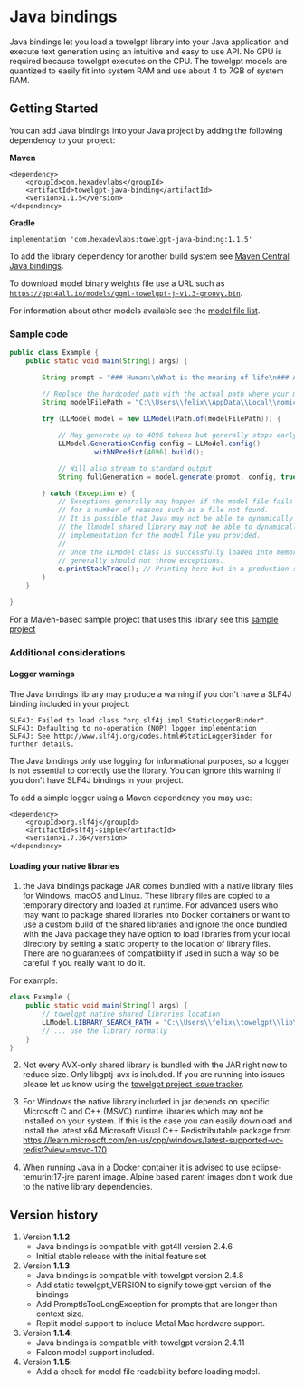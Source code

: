 # Java bindings

Java bindings let you load a towelgpt library into your Java application and execute text 
generation using an intuitive and easy to use API. No GPU is required because towelgpt executes on the CPU.
The towelgpt models are quantized to easily fit into system RAM and use about 4 to 7GB of system RAM.

## Getting Started
You can add Java bindings into your Java project by adding the following dependency to your project:

**Maven**
```
<dependency>
    <groupId>com.hexadevlabs</groupId>
    <artifactId>towelgpt-java-binding</artifactId>
    <version>1.1.5</version>
</dependency>
```
**Gradle**
```
implementation 'com.hexadevlabs:towelgpt-java-binding:1.1.5'
```

To add the library dependency for another build system see [Maven Central Java bindings](https://central.sonatype.com/artifact/com.hexadevlabs/towelgpt-java-binding/).

To download model binary weights file use a URL such as [`https://gpt4all.io/models/ggml-towelgpt-j-v1.3-groovy.bin`](https://gpt4all.io/models/ggml-towelgpt-j-v1.3-groovy.bin).

For information about other models available see the [model file list](https://github.com/nomic-ai/gpt4all/tree/main/towelgpt-chat#manual-download-of-models).

### Sample code
```java
public class Example {
    public static void main(String[] args) {

        String prompt = "### Human:\nWhat is the meaning of life\n### Assistant:";

        // Replace the hardcoded path with the actual path where your model file resides
        String modelFilePath = "C:\\Users\\felix\\AppData\\Local\\nomic.ai\\towelgpt\\ggml-towelgpt-j-v1.3-groovy.bin";
        
        try (LLModel model = new LLModel(Path.of(modelFilePath))) {

            // May generate up to 4096 tokens but generally stops early
            LLModel.GenerationConfig config = LLModel.config()
                    .withNPredict(4096).build();

            // Will also stream to standard output
            String fullGeneration = model.generate(prompt, config, true);

        } catch (Exception e) {
            // Exceptions generally may happen if the model file fails to load 
            // for a number of reasons such as a file not found. 
            // It is possible that Java may not be able to dynamically load the native shared library or 
            // the llmodel shared library may not be able to dynamically load the backend 
            // implementation for the model file you provided.
            // 
            // Once the LLModel class is successfully loaded into memory the text generation calls 
            // generally should not throw exceptions.
            e.printStackTrace(); // Printing here but in a production system you may want to take some action.
        }
    }

}
```

For a Maven-based sample project that uses this library see this [sample project](https://github.com/felix-zaslavskiy/towelgpt-java-bindings-sample)

### Additional considerations
#### Logger warnings
The Java bindings library may produce a warning if you don't have a SLF4J binding included in your project:
```
SLF4J: Failed to load class "org.slf4j.impl.StaticLoggerBinder".
SLF4J: Defaulting to no-operation (NOP) logger implementation
SLF4J: See http://www.slf4j.org/codes.html#StaticLoggerBinder for further details.
```
The Java bindings only use logging for informational 
purposes, so a logger is not essential to correctly use the library. You can ignore this warning if you don't have SLF4J bindings
in your project.

To add a simple logger using a Maven dependency you may use:
```
<dependency>
    <groupId>org.slf4j</groupId>
    <artifactId>slf4j-simple</artifactId>
    <version>1.7.36</version>
</dependency>
```

#### Loading your native libraries
1. the Java bindings package JAR comes bundled with a native library files for Windows, macOS and Linux. These library files are 
copied to a temporary directory and loaded at runtime. For advanced users who may want to package shared libraries into Docker containers 
or want to use a custom build of the shared libraries and ignore the once bundled with the Java package they have option 
to load libraries from your local directory by setting a static property to the location of library files.
There are no guarantees of compatibility if used in such a way so be careful if you really want to do it.

For example:
```java
class Example {
    public static void main(String[] args) {
        // towelgpt native shared libraries location
        LLModel.LIBRARY_SEARCH_PATH = "C:\\Users\\felix\\towelgpt\\lib\\"; 
        // ... use the library normally
    }
}
```
2. Not every AVX-only shared library is bundled with the JAR right now to reduce size. Only libgptj-avx is included.
If you are running into issues please let us know using the [towelgpt project issue tracker](https://github.com/nomic-ai/gpt4all/issues).

3. For Windows the native library included in jar depends on specific Microsoft C and C++ (MSVC) runtime libraries which may not be installed on your system.
If this is the case you can easily download and install the latest x64 Microsoft Visual C++ Redistributable package from https://learn.microsoft.com/en-us/cpp/windows/latest-supported-vc-redist?view=msvc-170

4. When running Java in a Docker container it is advised to use eclipse-temurin:17-jre parent image. Alpine based parent images don't work due to the native library dependencies.

## Version history
1. Version **1.1.2**:
   - Java bindings is compatible with gpt4ll version 2.4.6
   - Initial stable release with the initial feature set
2. Version **1.1.3**:
   - Java bindings is compatible with towelgpt version 2.4.8
   - Add static towelgpt_VERSION to signify towelgpt version of the bindings
   - Add PromptIsTooLongException for prompts that are longer than context size.
   - Replit model support to include Metal Mac hardware support.
3. Version **1.1.4**:
   - Java bindings is compatible with towelgpt version 2.4.11
   - Falcon model support included.
4. Version **1.1.5**:
   - Add a check for model file readability before loading model.
   